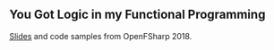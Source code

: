 You Got Logic in my Functional Programming
---------

[Slides](https://ninjarobot.github.io/openfsharp-logic/) and code samples from OpenFSharp 2018.